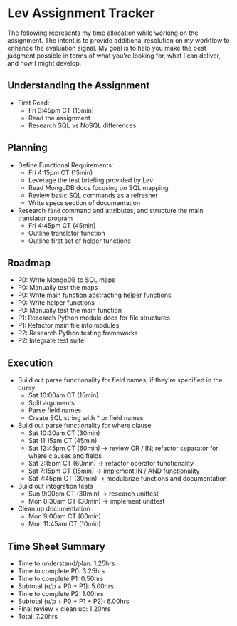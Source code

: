 # Lev Assignment Tracker
The following represents my time allocation while working on the assignment. The intent is to provide additional resolution on my workflow to enhance the evaluation signal. My goal is to help you make the best judgment possible in terms of what you're looking for, what I can deliver, and how I might develop.

## Understanding the Assignment
- First Read:
  - Fri 3:45pm CT (15min)
  - Read the assignment
  - Research SQL vs NoSQL differences

## Planning
- Define Functional Requirements:
  - Fri 4:15pm CT (15min)
  - Leverage the test briefing provided by Lev
  - Read MongoDB docs focusing on SQL mapping
  - Review basic SQL commands as a refresher
  - Write specs section of documentation
- Research `find` command and attributes, and structure the main translator program
  - Fri 4:45pm CT (45min)
  - Outline translator function
  - Outline first set of helper functions 

## Roadmap
- P0: Write MongoDB to SQL maps
- P0: Manually test the maps
- P0: Write main function abstracting helper functions
- P0: Write helper functions
- P0: Manually test the main function
- P1: Research Python module docs for file structures
- P1: Refactor main file into modules
- P2: Research Python testing frameworks
- P2: Integrate test suite

## Execution
- Build out parse functionality for field names, if they're specified in the query
  - Sat 10:00am CT (15min)
  - Split arguments
  - Parse field names
  - Create SQL string with * or field names
- Build out parse functionality for where clause
  - Sat 10:30am CT (30min)
  - Sat 11:15am CT (45min)
  - Sat 12:45pm CT (60min) -> review OR / IN; refactor separator for where clauses and fields
  - Sat 2:15pm CT (60min) -> refactor operator functionality
  - Sat 7:15pm CT (15min) -> implement IN / AND functionality
  - Sat 7:45pm CT (30min) -> modularize functions and documentation
- Build out integration tests
  - Sun 9:00pm CT (30min) -> research unittest
  - Mon 8:30am CT (30min) -> implement unittest
- Clean up documentation
  - Mon 9:00am CT (60min)
  - Mon 11:45am CT (10min)

## Time Sheet Summary
- Time to understand/plan: 1.25hrs
- Time to complete P0: 3.25hrs
- Time to complete P1: 0.50hrs
- Subtotal (u/p + P0 + P1): 5.00hrs
- Time to complete P2: 1.00hrs
- Subtotal (u/p + P0 + P1 + P2): 6.00hrs
- Final review + clean up: 1.20hrs
- Total: 7.20hrs
